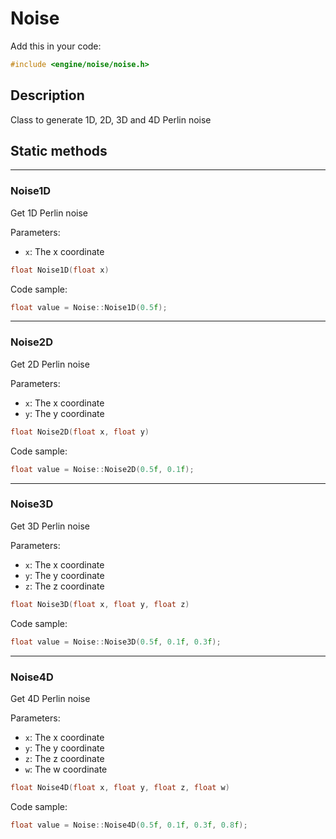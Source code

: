 # Noise

Add this in your code:
```cpp
#include <engine/noise/noise.h>
```

## Description

Class to generate 1D, 2D, 3D and 4D Perlin noise

## Static methods

---
### Noise1D
Get 1D Perlin noise

Parameters:
- `x`:  The x coordinate
```cpp
float Noise1D(float x)
```
Code sample:
```cpp
float value = Noise::Noise1D(0.5f);
```

---
### Noise2D
Get 2D Perlin noise

Parameters:
- `x`:  The x coordinate
- `y`:  The y coordinate
```cpp
float Noise2D(float x, float y)
```
Code sample:
```cpp
float value = Noise::Noise2D(0.5f, 0.1f);
```

---
### Noise3D
Get 3D Perlin noise

Parameters:
- `x`:  The x coordinate
- `y`:  The y coordinate
- `z`:  The z coordinate
```cpp
float Noise3D(float x, float y, float z)
```
Code sample:
```cpp
float value = Noise::Noise3D(0.5f, 0.1f, 0.3f);
```

---
### Noise4D
Get 4D Perlin noise

Parameters:
- `x`:  The x coordinate
- `y`:  The y coordinate
- `z`:  The z coordinate
- `w`:  The w coordinate
```cpp
float Noise4D(float x, float y, float z, float w)
```
Code sample:
```cpp
float value = Noise::Noise4D(0.5f, 0.1f, 0.3f, 0.8f);
```